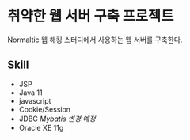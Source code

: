 # 취약한 웹 서버 구축 프로젝트

Normaltic 웹 해킹 스터디에서 사용하는 웹 서버를 구축한다.

## Skill
- JSP
- Java 11
- javascript
- Cookie/Session
- JDBC *Mybatis 변경 예정*
- Oracle XE 11g
 
